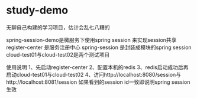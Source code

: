 # study-demo
无聊自己构建的学习项目，估计会乱七八糟的


spring-session-demo是微服务下使用spring session 来实现session共享
register-center 是服务注册中心
spring-session 是封装成模块的spring session
cloud-test01与cloud-test02是两个测试项目

使用说明
1、先启动register-center
2、配置本机的redis
3、redis启动成功后再启动cloud-test01与cloud-test02
4、访问http://localhost:8080/session与http://localhost:8081/session 
	如果看到的session id一致即说明spring session 生效

